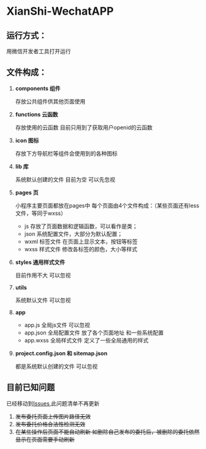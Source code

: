 # XianShi-WechatAPP

## 运行方式：

用微信开发者工具打开运行

## 文件构成：

1. **components 组件** 

   存放公共组件供其他页面使用
  
2. **functions 云函数** 
  
   存放使用的云函数 目前只用到了获取用户openid的云函数
  
3. **icon 图标** 
  
   存放下方导航栏等组件会使用到的各种图标 
   
4. **lib 库**
   
   系统默认创建的文件 目前为空 可以先忽视
   
5. **pages 页**
  
   小程序主要页面都放在pages中 每个页面由4个文件构成：（某些页面还有less文件，等同于wxss）
   - js 存放了页面数据和逻辑函数，可以看作是类；
   - json 系统配置文件，大部分为默认配置；
   - wxml 标签文件 在页面上显示文本，按钮等标签
   - wxss 样式文件 修改各标签的颜色，大小等样式
   
6. **styles 通用样式文件**
  
   目前作用不大 可以忽视
   
7. **utils**
    
   系统默认文件 可以忽视
    
8. **app**
   
   - app.js 全局js文件 可以忽视
   - app.json 全局配置文件 放了各个页面地址 和一些系统配置
   - app.wxss 全局样式文件 定义了一些全局通用的样式
   
9. **project.config.json 和 sitemap.json**
   
   都是系统默认创建的文件 可以忽视
    
## 目前已知问题

已经移动到[Issues](https://github.com/XianShi-APP/XianShi-WechatAPP/issues),此问题清单不再更新

1. ~~发布委托页面上传图片路径无效~~
2. ~~发布委托价格合法性检测无效~~
3. ~~在某些操作后页面不能自动刷新 如删除自己发布的委托后，被删除的委托依然显示在页面需要手动刷新~~
